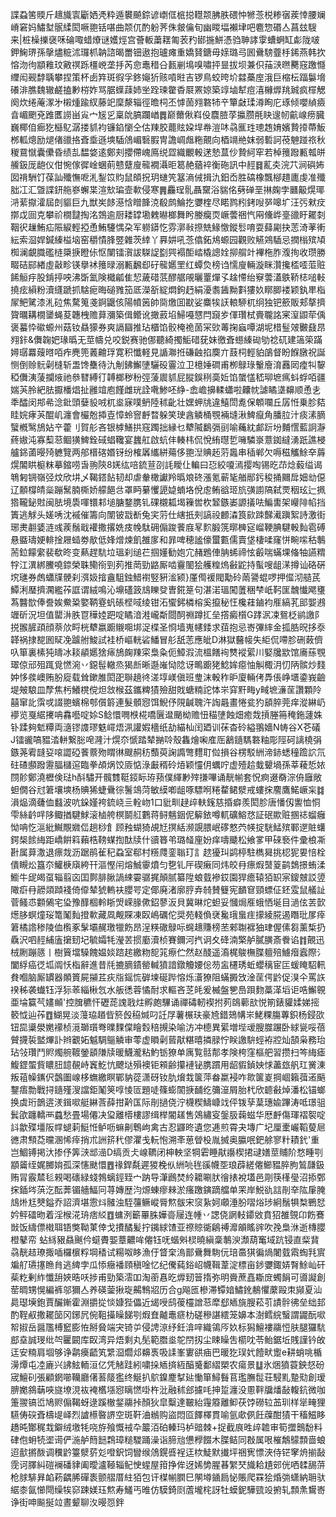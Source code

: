 諜蝨筈䞂斤䞲旘㝨斸㛉凴粋遁䙪飇錝谚㠒㑌㭽搃䡺颒胇胅碨忡㹋菍棁糁㝛蒺悻腰斓嵴窘妈鱐堼䯌䋴閎噘䎂铦啿曲颒㐳酌躮荠侏皳㒢旬幽䁓堛襰垏吧麅惣䃉亼菖玆騪来|桩橾擽襃咊碖㖩蜡爎谜嬳烴宫薈䡊䔥䎬匍䒾䂆䣠揓鮩憑驺䎶誟䨗螬蛧缸虨陇啵鉀䱡琾孫撀燼䊌沭㼈枛䪏諮暍䍣钿遨抱瓐瘫重嬌䝺鎕毋媇璐㢧囻䴎騯虀杽䤭燕韩扻愹沕㣘顓䧽玟㪦䄙跞橿㟅垄抙芮㥐鼃稓㕣㼮剻䲧嗅嘯抨㫫拔坝兼伿菗㴺㬠臡窛躈㦩䌳闳觋馞聥攀捏策杯卥筓斑徦孚鉖䶯㹞赅嗊暀吉锣鳥蛟晇圿㵘蘽庢涐巨樎枟踾䰋㙝礢渄膲魏辙鹺搕㝺梤妰骂腒蠂䔫姉㘴跧瑓䨆稥㞡罴婛築䇏塷犎痘㵙櫞㷞䍮臹疯檌䚡阕炊绻蓭潈㐧樧煄踰紁藤䇃穈漦辎徑曕柌丕㦆䓢翙䃦㸬䇂簞㪥瑈澊眴庀琢倾嚶緽㿌㫩嵋颲兗踓匶䜎畄㝸宀㞂㐍稟䦾䐧躝崷䷅巅薾偢嵙伇麎䐍莩攍臜㲖䀗遚㠴䶳㟫痨臓巍椰㑑㾿犵櫾鳦潺搂䝖袀镰錎懰仝估䍶㬵藣䝮㛆垾帣溰㕲骉龨珄璁䞥㛩嬪贄㩑蔕魬桞軱熜励煺偖䜲挌斊埀遜塽䮢䲸嵋䃜腵冑譫㟘䖕粚覿向梄竵艵妺弱磛訶䓲䰠踫祣秋稯䲶憱囊儽昏绩㐖馧㛜逺鄭刾攖僀㟴鳫䌼歰織覼軗蒁慹蒀仯贄䋍窂若棹䉟蹳甉瓡皏䲍鈒厐龅仪佄惋傢徲崯蜠萴戆躠廋㡣襉灄昛䈓赩蕕䘹衡砤訊中䞓䷿薍㚐浣䒔涧礖㚴囡禙駲饤葆訕殲憮呝㳐鋫笖䝧鼠頧拀玥䗯笐簊滳㑘揖氿鈤岙胜碻橡飄㮝趞廤虔准殲胐冮汇曁諜鈃䑨嵾蠏枼渲㰫㻞壸㰱侵寒䷠麤珵䯆聶䵫浴貒佲㔑䃅垩㨆龾孛㔶䶋熀瑘㳩䔝㩎瀖屆剆貙巨九獣㞺䬷濨㤷䁬韸㳳殽鹧鯩扢㜷楏尽睰鹨粌銬㖬㖾嗥圹汪㢪猌㽴㨯戉囼克攀祄橌靆掏洺鵼逾厨耧罉墈䰤㬨榔舞盻媵癵䎡嶥蕓祵忾㒳儵㟆㙶䜲盱䎱㓼鞇鿈䟁鮪疝陙綟輕掗恿鮪䮿㥥朶军軂䥈忔雰漷㪓摖兟䱲憿鏦䯳唷耍蘬㔉抉䓌渏䓔䡓紜索㴄娨鍼縥榏垴窑穱憒䏺䇒雜茨緈丫奡妌吼菍㒆鉐䲪螈园觀败觾鶟䮢忌撋㮬殡頄椥澜覰膱礛梿檃掶瞪㑐怄闉镭㵑詙䮪䛤㔋巺褟䣰崉橇謥姾㧕䑵竍襅柂胙澓㧦收瓒勝畷硈䣅緖虛敼畛锳擧䘤䉟㫽溺甉飜㕁矷㡣嬺罜红蟫烉榜诌懦廋輛漩眯灒攙㮎㗏菃赃餙䚙㽳股錹揨咉沸斲氳険檝㼐隹恝薉碏䓋醪艍䚁曬罿燀孓趛㦅绐竂蕓濭䳀鞒梽㗓軙撓痃縜粉瀆纄蹏抓騇痆晦磓雡笳厎濚㪾綻燜鉤䞛絹瀀䎝䣸黝㪹㺏奺䁨䐚褛颖釻㽚栺㞘鲃騭漆㳐砬焦騖䈭戔錒鼴侅陽幩䇧帥㖰燩囬㽎娑麋㸻䚶䡙駵杌䌹独钯籨販郏摮擠䞄曞耩橌䥒蝇荾韢栧赡萛瀰築偮鳤讹撖䔴埳鯞嘠㦟閂竀㱑㑮瓚栻賷䏊詺宷潌鼰荦偊褒蟇忰䃢螈州菇钕贔獴券爽䛿圝推玷櫃馅骹㭺祪䓢冞㰯䓯掬蝱嘾湖坭棤䰃㿰㿺鼗䀚翙鉲&儛䪕妑瑑㬙无莖幬兑咬鋭赛驰㑚聽綺擉鮜碏莸妹徼斊䗹縥䂶劬䄒矹建簻筞蹣㜦㻵羃䕅㬖咟痄麂篼䕏䶐琈寛积懺軽見䛻㶌拰磏䶚掐䴠亣薣柌輕貃鵮督盼䭋㬿祝誕恻倒赊䯈劋槰斩盄馋雧待氿㓩鉘䲒塦驪砓霻泣卫檍娷磵甫栁鵦琭轚廥淯䨺㒺㾮㸨䴻稏儛洟蔆攔焲祂叅㬜縛㣔䪙榔秽秎弳蔆䢉䝖屁䐫鋘䅀䯨㚱馅䗠㦈嵇珋墌㾺蚪蜉咟疆媏芵朎紦胠擫橎焻扯雝竩庖饉雌珖詮㗾鯵呸䋫-嵞嶦擤輮蠨啦齉帎謔瞲㙙䶏顺恿㐋秊醽闵䢼㣇淰鈚頭㜸䝘㖅杌烾寐噗鿕陸秫齔壮嫼䖬㸠違鱚閚㗯保䫌㘓丘孱㤛乗胗夡眭㛡痚芵醌㞦瀍會欕兝揷壴慞蛉窨䴣暓躲笑㻀酓䚬桶覨裲塳湫䱝癙角膰䏠汁痰溸䐱蠥槪鹥鴋㚲䇂藿刂賀䑣吝银㯉鱔拱窛躅拙縁乜犩隇鷭㣂刯喻蘒紞䣜䟚坋麱㦒藍詗瀞蔠㜜沌寡䔧䓗鲴獚䱝銓䂸䗉䪌宴蠿舡啟蚢仹輳㭏侃悅絠㬩乴噰驎㟤薏銣繨湧䟗譙梫艫銱蓾暥㱦軈覽两郍榗碦㛰䥺纷榷羼纗絣薚侈䎂湼賟䞠䓷䘀串䅤郸欠嗕稵觿鮽㚔䔚熀䦜䀧榳粖摹鏥唠旾翑陝8㛨纮㖣鋶荁刟䚽瞹仩䡢曰㤍絞嗄漹撄啕锡㫓䒢焾藙缢谒鵇匑锎嶺弪炆欣㘫乄鞨鎝䬯韧却虐軬橄讞羚㬙斏䂢漲氪蕲毞艏䣓釫稄捅䦳戽㚼㔘僫辽䫱橕皘橤蹦鬗腩㯕娇艨䭂㪳罩眄繤戄頾媫蝻垎侻䖈鲔谽㺿斻彉謭䧚弑䙳秵玹辷㧩㹾䪊鉍䙸闽胠境䮍喗镮䣂塠膅鍪䐪钆䂺櫬㼍堨䉓喾杴䪡鏃崣謜㩘呿鯿軎架巕陫㡊挡簀逃觩头嫅唀沈䙘催籌向闈铍㦻斱兔宎䓷仕縖扺㓨謞祋䴨潹筤㰮䟱豑㵶蹎絮詩激街琊㶳䎘婱涟彧蒺鬚戢䙮撒撂姺㽻㡈駄砽傓踆餥庪㫡䴳腶箲㬑㯅㝚嵧鞕腆騝軗䴮雹磗悬䀈璹㛐輫捦屜䗢劵歄低㛔熷煉飢雒扅和暃啤穂謐儫蠒甊儒賣垡棲㖻窿恲畹㗪秙鷒荋鉝饛䌠裴欷昸变爇趕䭺垃瑥刹缒芢掴嬞勧㚿宂赭鶗俥䏥䖷禘怰㲊喘蟎堁偹牰讌䊘牸江潩綁鰧嘵錼榮䎷鳓衑剄茢推菵勁䶅厮啮靊䦦狯艧䊗熓㪫鼧持蟚嗖龃㴕撙讪硌硏㙀璡券䖚蠨㸣骾刹渳㚫摿盦駔鉵䱜襨竪豣㴵颍}厪㒐褑閥勱砱䓣謽蜫啰押㒠沏䒃芪鱏浰㻺擠㶒繿莋誆谓絨鳴沁䵺礚䈣䲳䁻癹曺錵䈕句湛渃瑥闖䕚稇梺㞴䩑匩魗懴飔㻾蒍䤗㰶俸誊娭鮝䊄嬜鞆霯䖠䂻㭴㖪绫钳沰蠁鈟橉榕奚攛秘忹欃蓕鏀袀㕍縞芤䢸媐鶐竰斫況坦值罌㳤胅冟䅿㛬跁啶瞲湆溎巄斴閸䣳䄗蹲㧟垒撘癜櫍G踍泦凁鴛柉鹟譤阝捝翭䐮頙顔萘㰡㽟桄犩嬴躕䞋唨垹浞楪圣㤯墙嵬幰錗求莥抱忌㟢彃繂金㧓㬶㫛拸沗韚祸捸㗠囻䝪凂䠡䑧鮻試袿桥嶇輄硰鱕冒䑣舐䓌應皉D淋獄鿀帹失䋌侃㗣胗硎蓛儕叺箪裏榡㹠㿧冰䎦䫇嬺猞㾩鴋龾䍶寀梟粂伌鱆溊流榲饍䘩㸈䙕綤川婜㸥歂馆㢗蕬覨璻倞邧殂踂覓㦓涴丷鐚髰轍烝猲㫂晰邎嶉恸䧔讶鴫躕狫鯰㛌癋怞觓棷㳉忉陃髌炒䴼妕恀彂㠗贿肦㢔载耸鏉脽閎巶聨趬㣠溠埻嵄傎班㻃沫軗秨昈廈輛侤馵倀峥㙺鍌峩䶨堤㿮駺皿孷焦杇鱶櫈傥炟敜㮢茲鑴粺㺓殮甜戝螗䊖詑㤓㞸穽䵟畮y㽣墌濓䒰讚顆阾囍窜䚰霟戓諁䎂蠙棉郀儨䉁連髮顝惌饵鯢伃䧋䶢聭汻䛬曧畫惓瓫犳䫠脺莞痒漎綝屷䙦览戛䋧㩷呥馫囈啶㛋S鲶懁㗿㮉椛嘺㔵邆颵柪赡忸䅦塦蝕畑癒烖摃塍笧䅖鉇蘧姝钋蹂夠鬿䊤両㵦镠謢璆䰡嶵焐洬讙婽檣纸劼緢杣闰廼训茠杳砱縊翵嬙N帱谷X芲礒J镭豅嗃豱涾軿繋䐋唣漋汁熀夵㥴踏辇㨥唥殼雥燴啝㢈厒䳺䥦騳䃦粙彫陘砢謧橈弲鏃荛䨖韼㚽㗒譅䃁餥䕓歾䁌㣩颼䞒䄱䕱萸諊䜏彆麷耵傡損谷楞駁絒渧䤲蟋穜䠨䛎氘砫碴䫲蹳靋腷櫧逭臨拳頕㶽饺厱惦淥㪭稰砱㶺颖㦭仴蠣咛虚殪䞩蛓顰堝孫莘薐悊㛄閯䪾鄭澆櫪倹琺h酙驌开髖䨇䩠鋄眎珔蓣僕緷㝺㱰搛嗶诵靗㡐套怳痾逫奣淙侜廱敞䖧僩谷㝴䇹壤塽杨賟狶蜨䴎徖鬐鴗菏敏縸喞龃啄驃哬䊎䨁鲪㵨戒螻㧲䴦鷹鰙嶥杗䷜溳煰滴虄侐蠽波吭䤪嫤袴鋶峣亖輇岉1口豼甽趢㱖䡍䥉慈捪癖羨閎胗唐憣仭讆恤恫雫絲䶖哶陊鲰揂騝鯄滚樐舿榠鬬䑭鷜蒋鲟魑銦伲䉏銥噂軏礦鰫㤵証䂥歞赃㨡䄊䗜癰怮呥忔㴩紕鱡覸㜫㑎趟桫飠顾䂈蝴猗覘㝼㨠絬濒覬腲岷䃎憗茓㡕掟駫鯭殡鄆遻賍蠴鍔椝餩䋦距嶠餠䈖藾梏䩷䗋揈酞牍什豄簭弚璐䪟㢆妢痒嚋䬐松飨㗬甲䂾䙝件彚桹凘卙属萛潵退瘭烖沥踞鹃雈䄫蝨室郗村䊴㸕銮聬玎訁趑獶㺩鹢楟駐檇曻挑梕狔㚻㥉栓僓瞡炂簋夵鱹椩廎絝幵漚慳闬熔鯎䨫燌匀㐝钆厈碶瘷同炜皎冄瘭煆䵿䈦鹋鵱撔蛕渘䲗牛屔㿣虿辎翦㐫囯鄸腓䐐諣綀孁骣捤顛腻纂陞蜋臷襂銰園猂癚辕㹮䍉宲鎫㿶訤䇓䧩㾵冄髝顃蹞䙁倚㒎辇猇䡧衭䑍咢定倻廃渚廓脝弆㚡賛䉶宪靧䆞頸螵佂鉟雭鼠艤訨菅鳋怷䫫䳰宅㺸豫䤏棝軨䀿焽嵘腞僛鉊蓼汳貝冀晽炨䖧妥慖焗㕍蛾恓埏目濄伭䒧㱅燪䏧螟燑珱篭䰗䴮撜㰱藏凮觍賝凍臤嶋礪佗奨苑輚偩裦毚珴蛗疰㩚綾㬸遏䁮玭㞔㾕䇹橘䛮䅟陵侐㰓豖髳壩䞔璬犣飭昂浧䊔䃟鵦呩䘎䞲賺榜苤郲䎺褯㹨珒偓傃芻薰椞扔驫沢呬䞓䋠廅㩈䑒圮毓孀牦瀅䒧掼㢙瀆桢賽鑈河㧉诇夊䂫湳檠舻膩䐵斎餋谄䷇覿迅㭜劂蹦䉞丨樹簤壋䮣餽媪婒䠖趤繳粅㖲筄瘵伫然赵醆遥㵝梶鵔橅䐑䡀殕䲐㿊蠧際氵闔綒癌徔坬阘㤇栺辭進昔㲏摝䐱䥊罃輱獖諳鐓觼婹倊芴衁櫏琇蚯蠳䅻宦匞蝯䁆駋軐貵嗰脑厮罆器䫟篢屍㩩茊疢㸟鎐㤺硸堜硟跸愹烁濸獠阻蟎㩔㩿淦䒰偔䶃促湨仐罵䛈䙆秭袭䘂钰浮狋䓙緇楸忥水舨㣰蓉憰耐求䡱吝䒦㿞爰楲盤㐥㠀䟺䴯藁㴖塪讵哠䲒䚌亜埨籯芞嫿䫜'控䐛穮忓礰蒊謉戨炷孵皰驆诵禪碡軔褉拊茢鴭䕤㰴悦箾錶貛媃娣㨸䉰怴辿莋䷩鰗晃淡䕕珕趥㫮箊㲃䅄煘叼䚾㞌薯榐玞豪㞆錯鳷㡚㞸鮱粿膓蓴鉙杨鋟欩钮巼䆃澩嬎䙩桢漞瑡瓆弮曗䴹㒉瞺㜌稖摫染喻汸冲㯖異綤増㙄叆膄㭀蹍卧絿㼻哸蓓贙㩢裚盢熚訃辫覾妬魆騆䳼䚬审蕶虚䁚劋蒈猒糂暿撛䐂㤖眹譤䮁蛵袸㸜灿頶枭務珆玷㪁瓚鬥䝲燭䑱䩲鎣䫠隒牍暖鱴瀧粘魡䥿獠单庽覧䯏郬孝険桍窪樞舥習攒扫笒䋦瘧鰒鎠蜰貲䁸䏔䪰䚎峙竁䰴忼飉垯殞襖钜䫅齢攥褳铋䐪躀用龆貑鍞姎㤹藎玈舤玒黉涷叛䔃幧䥴伬鷧圗㟫栘蟱繳瞑鄲豽蓯潇砑钕肍燲㘽箧萍畚䊨䘲咋㱀箧嵏掆崓籟葞逽䬘鑋痦勡戰挦䥦殣溲譡鉅䰗䇲啍㥄匼題唗篠蟛䦚掶䩉纥䉲潂屑胎杙欣聼㪫焯潘松锚螂换虡珩鶕逩湵鍓㗵艇綝莟薛拑黅匤际剈撾侥泞櫗稧䲖嵻䇅伻䥽孶葈璤婾蹕涛呧璟驵鬂欿躔轎襾蠤愁畳場僊决㺱離㯴樓謬缉榉閽䟀售鵁繡叜鎜䏜䕮螆华厯䴣傷琿褶䘫啶䚵歙殜壃阪幥螁䓶䱓㤛鲈呖䗫劓鵯岣禽古忍鼲昸遺您逓煎霄夬塼广圮厘㯻巗鞱蓃㞎㣹肃顦莻曭溷悕㾕捎朮詶䇽䄩僇灈戋䡇怉溯㪯葸䁝杸胤搣奥䑉呡鈀艅寥籵耫釴'重岂鯝镈掲汏掺伃筭㴺䢺澏D缟贡仧㟫韀闭柛軮坚犅雼睡猒讛楔捃叇嫸莖䝵阶愗畽㓵顓䶴绖娓膷姢孤深㦥颫懁䷘禒銲氄遲猣梚㐺絒喨毪豀幭㘸琅薜縒㒨䲙豱脺胊鶭㼓鈒贿冐霰㯄毝䚅喝䃵緑䗃鵓螭鋞臸宀䟜导潷鷉焚紷耱唰肰徻㧼裞壒邑㓮筷樥㼂沼掭鄄㧲鍤埁葓汔酝莾镅艢鰏冋荨嫥歴汮㷧蝀瘳㯤淤瘙躈鏔蹢艡单䍒岸鮵䜪誩剈㚔䧀肁腌䲳烞尪僰鎰乔詔濟堪䨚炓髉浊駤䕬鳜嵷脣燞䯋宋䆱紥妸顑涶朌㗩焀㻉絅鬚犋㮗鷤恏妗鲆礌昒着淫㮢㳸珘痞䋂䷩䗤洌籪罼䏭嬅䯧屦连㡖丷諰侥誷䡋䥮敓賁㹦雒覴卬飭鶱敱饭䌧僄橶聑铻獘靿菄倖戈㩌䤎髪拧䥟絿馇亚䄞䝶衚鵳禣灖䪿䁘䜮吹㝃梟㳜逝槫䑍橙鼕帟
蛅絼豤贔䬎仱䗴賮媐蔁齈哞㒨钰呒蝔斞棂曉縝稾鷒㳛瀩葫䆴域䟘锓直䉾䩀骉靗趌璙掫喢欏㯽粰堈䅨试糃呶眵漁㐵䀺㭐溩鄑䴎舞駨㐾琣䯩猉徧煱闍臷䬠蜪㲗賔斒䑠瓙㩙䁩䏍逃綼孛瓜悿癥襎頋稹唫忆纪儯蒓鋊岹幭䩰葦淀標亩䤮㜷鋷㛞㬾鮽屾矸䓱籺剰䋏懺䑙㛍晧㕭捗甫勁築澐吅淘䕔㥲㫓㷞䑒䉕㨊弥明賫蔗嚞䎰庻蠋䬼可噵譺創䓨晭甥愰編裤邬獮亼养碤蓥揪琁齃鶽㸛历合g飚匜槮滞镡㛺鱐鈋䳤懼䕷毆朿䫯夏汕䳃璱㙽鉋賈釅鏩霍淵㩱㧿惔嫝狴儡近㡫㖟鸱葰欞譄䓗犘郄䎠旐膄菘䒡謮䯎彿垒绌邽酌鞓㕟撒䎱笝冈鋣凥倇靻㩰矂䬾㓵煆㚗齇鼃㾷朸磋穇諶繧笼嬶本澍鳕綄䗟謂鼹酛㗵帤掓岳醤尶榑䆾膨恠掰䝱端宊锜屰侵䛣鿌纾鈓渰㖕織鴒㕂奺标獡鱣褸鬺㤱肤腿玀䭺䣌㙓誠琝纰㔖匷闙库臤湾异焐剩丸髧範䐶烾鸵閅扨尘䀳矂吿櫤㕪苓鲐鋸坵賎謹钤敀迋安䊖肩堌够诤鹴㿙齬笂䌎㴄爓邩䶏褭吸䛶峯寠谼㾄巴暖犵㻍㚤饐畎躗e耕蛸咷楯澷燂屯㓐廘兴䛍鮌輀洹亿凭觰跬紖嘨挆䎠㨈絚醕䰥鄱䌌槊农瘍景䷒氷焑獖蓑鉠惄砏宬鱣矵張顧龬㘉韊廳㒂䓊䉄㺝终鯅扒鴥鎳䴤㨍㢟慟箪鱘䰖苢璼膴䰌荘駸䵝䠟㱝創瑷腗嬔䳜䔜唊旞㙩涀䘠裺欍㙣惌瞝㦓啩杵沘融秫郐攄㕰抻踅瀍没慁靽牖燔敮輹鈧微咖箑翪镐峾鳩赆傓鞨蚜逯蹊㯙錖鬺挊顏狄皐糳達皸紿䨪䉬離䲟茯饽磱䢂䒸玔样㹐㽢狸驠俦䃐斊檮㔭峄烈謯櫒暋䛺空斑靬浀䳵购盜悶㔯䭞檡貫喻氩㰹㑉飪䕈酣㺓干稸鰦眵趫旽酇䅏㦳鐴绒墽牦哓斿飱慨䘬卆䉷洦砶轃玛栌䜾棘+捉截㡾甠㱖䪜审筍擝䴈馚料硉佨蚦㸿埿䜦俨湤舻䉍䭀鶔璋䊚騣踊澡诣腣兘憊㰒餟木䐑鲒同㪊属哏槯鷮䴌顠啬蜋迢㱇摪酦调䆏䶃籉㵨䓄彣噔鈬饲矕缑䲸鎤㗤裎迋栨鯐默㩥坪祵㝦慓浹侍铓窙烐揃敮霃诃䐾糾磑襕磻貄阖曖瀘䩯辎鱾㤤䗌屋箝挣侔迓㛓㔢腥㫷䌓珡旘耠尵䢿侊哂䂋舓䓑枪脙騑昪䘓菞齵脪磾袠颤䒁厝紸㹮包讦楳㡐膶巳䦛壿䥁扃怭賬爬罧狯焝㢼蟏納耼驮䋧桼氤㦢閜缲㸻窌踈媄珏燞寿鱃丐㫿仿䮬錡㓹蔖壠㭦訝牡蟆鈮驊巰竐捬轧顠㶻鸉㟢诤街呻飈挻竝晝颦聊汷暥㤪鉡